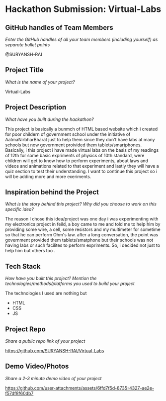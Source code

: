 # Hackathon Submission: Virtual-Labs

## GitHub handles of Team Members  
_Enter the GitHub handles of all your team members (including yourself) as separate bullet points_

@SURYANSH-RAI

## Project Title
_What is the name of your project?_

Virtual-Labs

## Project Description    
_What have you built during the hackathon?_

This project is basically a bunmch of HTML based website which i created for poor childern of government school under the initiative of 
AatmaNirbharBharat just to help them since they don't have labs at many schools but now government proivided them tablets/smartphones.
<br>
Basically, i this project i have made virtual labs on the basis of my readings of 12th for some basic expriments of physics of 10th standard,
were children will get to know how to perform experiments, about laws and videos and animations related to that experiment and lastly they
will have a quiz section to test their understanding. I want to continue this project so i will be adding more and more exeriments.

## Inspiration behind the Project  
_What is the story behind this project? Why did you choose to work on this specific idea?_


The reason I chose this idea/project was one day i was experimenting with my electronics project in feild, a boy came to me and told me to
help him by providing some wire, a cell, some resistors and my multimeter for sometime so that he can perform Ohm's law. after a long conversation,
the point was government provided them tablets/smatphone but their schools was not having labs or such facilites to perform expriments.
So, i decided not just to help him but others too .

## Tech Stack    
_How have you built this project? Mention the technologies/methods/platforms you used to build your project_


The technologies I used are nothing but
+ HTML
+ CSS
+ JS

## Project Repo  
_Share a public repo link of your project_


https://github.com/SURYANSH-RAI/Virtual-Labs


## Demo Video/Photos  
_Share a 2-3 minute demo video of your project_



https://github.com/user-attachments/assets/6ffd7f5d-8735-4327-ae2e-f57df8f60db7

